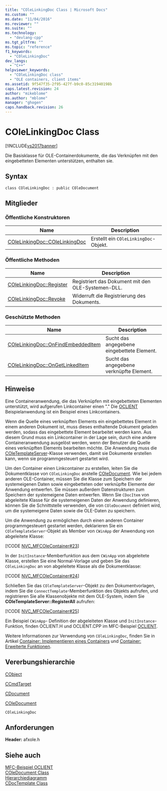 ```yaml
---
title: "COleLinkingDoc Class | Microsoft Docs"
ms.custom: ""
ms.date: "11/04/2016"
ms.reviewer: ""
ms.suite: ""
ms.technology: 
  - "devlang-cpp"
ms.tgt_pltfrm: ""
ms.topic: "reference"
f1_keywords: 
  - "COleLinkingDoc"
dev_langs: 
  - "C++"
helpviewer_keywords: 
  - "COleLinkingDoc class"
  - "OLE containers, client items"
ms.assetid: 9f547f35-2f95-427f-b9c0-85c31940198b
caps.latest.revision: 24
author: "mikeblome"
ms.author: "mblome"
manager: "ghogen"
caps.handback.revision: 26
---
```

# COleLinkingDoc Class
[!INCLUDE[vs2017banner](../../assembler/inline/includes/vs2017banner.md)]

Die Basisklasse für OLE\-Containerdokumente, die das Verknüpfen mit den eingebetteten Elementen unterstützen, enthalten sie.  
  
## Syntax  
  
```  
class COleLinkingDoc : public COleDocument  
```  
  
## Mitglieder  
  
### Öffentliche Konstruktoren  
  
|Name|Description|  
|----------|-----------------|  
|[COleLinkingDoc::COleLinkingDoc](../Topic/COleLinkingDoc::COleLinkingDoc.md)|Erstellt ein `COleLinkingDoc`\-Objekt.|  
  
### Öffentliche Methoden  
  
|Name|Description|  
|----------|-----------------|  
|[COleLinkingDoc::Register](../Topic/COleLinkingDoc::Register.md)|Registriert das Dokument mit den OLE\-Systemen\-DLL.|  
|[COleLinkingDoc::Revoke](../Topic/COleLinkingDoc::Revoke.md)|Widerruft die Registrierung des Dokuments.|  
  
### Geschützte Methoden  
  
|Name|Description|  
|----------|-----------------|  
|[COleLinkingDoc::OnFindEmbeddedItem](../Topic/COleLinkingDoc::OnFindEmbeddedItem.md)|Sucht das angegebene eingebettete Element.|  
|[COleLinkingDoc::OnGetLinkedItem](../Topic/COleLinkingDoc::OnGetLinkedItem.md)|Sucht das angegebene verknüpfte Element.|  
  
## Hinweise  
 Eine Containeranwendung, die das Verknüpfen mit eingebetteten Elementen unterstützt, wird aufgerufen Linkcontainer einen "." Die [OCLIENT](../../top/visual-cpp-samples.md) Beispielanwendung ist ein Beispiel eines Linkcontainers.  
  
 Wenn die Quelle eines verknüpften Elements ein eingebettetes Element in einem anderen Dokument ist, muss dieses enthaltende Dokument geladen werden, sodass das eingebettete Element bearbeitet werden kann.  Aus diesem Grund muss ein Linkcontainer in der Lage sein, durch eine andere Containeranwendung ausgelöst werden, wenn der Benutzer die Quelle eines verknüpften Elements bearbeiten möchte.  Die Anwendung muss die [COleTemplateServer](../../mfc/reference/coletemplateserver-class.md)\-Klasse verwenden, damit sie Dokumente erstellen kann, wenn sie programmgesteuert gestartet wird.  
  
 Um den Container einen Linkcontainer zu erstellen, leiten Sie die Dokumentklasse von `COleLinkingDoc` anstelle [COleDocument](../../mfc/reference/coledocument-class.md).  Wie bei jedem anderen OLE\-Container, müssen Sie die Klasse zum Speichern der systemeigenen Daten sowie eingebetteten oder verknüpfte Elemente der Anwendung entwerfen.  Sie müssen außerdem Datenstrukturen zum Speichern der systemeigene Daten entwerfen.  Wenn Sie `CDocItem` von abgeleitete Klasse für die systemeigenen Daten der Anwendung definieren, können Sie die Schnittstelle verwenden, die von `COleDocument` definiert wird, um die systemeigene Daten sowie die OLE\-Daten zu speichern.  
  
 Um die Anwendung zu ermöglichen durch einen anderen Container programmgesteuert gestartet werden, deklarieren Sie ein `COleTemplateServer`\-Objekt als Member von `CWinApp` der Anwendung von abgeleitete Klasse:  
  
 [!CODE [NVC_MFCOleContainer#23](../CodeSnippet/VS_Snippets_Cpp/NVC_MFCOleContainer#23)]  
  
 In der `InitInstance`\-Memberfunktion aus dem `CWinApp` von abgeleitete Klasse, erstellen Sie eine Normal\-Vorlage und geben Sie das `COleLinkingDoc` an von abgeleitete Klasse als die Dokumentklasse:  
  
 [!CODE [NVC_MFCOleContainer#24](../CodeSnippet/VS_Snippets_Cpp/NVC_MFCOleContainer#24)]  
  
 Schließen Sie das `COleTemplateServer`\-Objekt zu den Dokumentvorlagen, indem Sie die `ConnectTemplate`\-Memberfunktion des Objekts aufrufen, und registrieren Sie alle Klassenobjekte mit dem OLE\-System, indem Sie **COleTemplateServer::RegisterAll** aufrufen:  
  
 [!CODE [NVC_MFCOleContainer#25](../CodeSnippet/VS_Snippets_Cpp/NVC_MFCOleContainer#25)]  
  
 Ein Beispiel `CWinApp`\- Definition der abgeleiteten Klasse und `InitInstance`\-Funktion, finden OCLIENT.H und OCLIENT.CPP im MFC\-Beispiel [OCLIENT](../../top/visual-cpp-samples.md).  
  
 Weitere Informationen zur Verwendung von `COleLinkingDoc`, finden Sie in Artikel [Container: Implementieren eines Containers](../../mfc/containers-implementing-a-container.md) und [Container: Erweiterte Funktionen](../../mfc/containers-advanced-features.md).  
  
## Vererbungshierarchie  
 [CObject](../../mfc/reference/cobject-class.md)  
  
 [CCmdTarget](../../mfc/reference/ccmdtarget-class.md)  
  
 [CDocument](../../mfc/reference/cdocument-class.md)  
  
 [COleDocument](../../mfc/reference/coledocument-class.md)  
  
 `COleLinkingDoc`  
  
## Anforderungen  
 **Header:**  afxole.h  
  
## Siehe auch  
 [MFC\-Beispiel OCLIENT](../../top/visual-cpp-samples.md)   
 [COleDocument Class](../../mfc/reference/coledocument-class.md)   
 [Hierarchiediagramm](../../mfc/hierarchy-chart.md)   
 [CDocTemplate Class](../../mfc/reference/cdoctemplate-class.md)